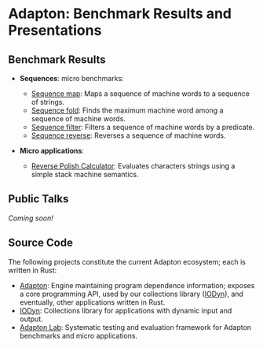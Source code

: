 Adapton: Benchmark Results and Presentations
=============================================

Benchmark Results
-----------------

- **Sequences**: micro benchmarks:
  - [Sequence map](2017-05-facebook/results/seq-map-tostring/): Maps a sequence of machine words to a sequence of strings.
  - [Sequence fold](2017-05-facebook/results/seq-max/): Finds the maximum machine word among a sequence of machine words.
  - [Sequence filter](2017-05-facebook/results/seq-filter/): Filters a sequence of machine words by a predicate.
  - [Sequence reverse](2017-05-facebook/results/seq-reverse/): Reverses a sequence of machine words.

- **Micro applications**:
  - [Reverse Polish Calculator](2017-05-facebook/results/rev-polish-calc/): Evaluates characters strings using a simple stack machine semantics.

Public Talks
-------------
_Coming soon!_

Source Code
--------------
The following projects constitute the current Adapton ecosystem; each is written in Rust:
- [Adapton](http://github.com/cuplv/adapton.rust): Engine maintaining program dependence information; exposes a core programming API, used by our collections library ([IODyn](http://github.com/cuplv/iodyn.rust)), and eventually, other applications written in Rust.
- [IODyn](http://github.com/cuplv/iodyn.rust): Collections library for applications with dynamic input and output.
- [Adapton Lab](http://github.com/cuplv/adapton-lab.rust): Systematic testing and evaluation framework for Adapton benchmarks and micro applications.